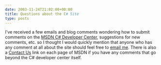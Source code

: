 ```yaml
---
date: 2003-11-24T21:02:00+00:00
title: Questions about the C# Site
type: posts
---
```

I've received a few emails and blog comments wondering how to submit comments on the [MSDN C# Developer Center](http://msdn.microsoft.com/vcsharp), suggestions for new comments, etc. so I thought I would quickly mention that anyone who has any comment at all about the site should feel free to [email me](mailto:duncanma@microsoft.com). There is also a [Contact Us](http://register.microsoft.com/contactus30/contactus.asp?domain=msdn) link on each page of MSDN if you have any comments that go beyond the C# developer center itself.
